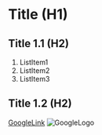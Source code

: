 # Title (H1)

## Title 1.1 (H2)

1. ListItem1
2. ListItem2
3. ListItem3

## Title 1.2 (H2)

[GoogleLink](https://www.google.com)
![GoogleLogo](https://www.hebergementwebs.com/image/1b/1b8ca7b92caec0907e76c50dc4148db6.jpg/the-secret-history-of-the-google-logo-21.jpg)